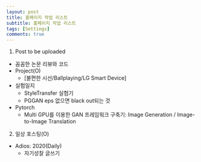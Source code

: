```yaml
---
layout: post
title: 홈페이지 작업 리스트
subtitle: 홈페이지 작업 리스트
tags: [Settings]
comments: true
---
```


1. Post to be uploaded
  - 꼼꼼한 논문 리뷰와 코드
  - Project(O)
    - [불편한 시선/Ballplaying/LG Smart Device] 
  - 실험일지
    - StyleTransfer 실험기
    - PGGAN eps 없으면 black out되는 것  
  - Pytorch
    - Multi GPU를 이용한 GAN 프레임워크 구축기: Image Generation / Image-to-Image Translation
  
2. 일상 포스팅(O)
  - Adios: 2020(Daily)
    - 자기성찰 글쓰기
